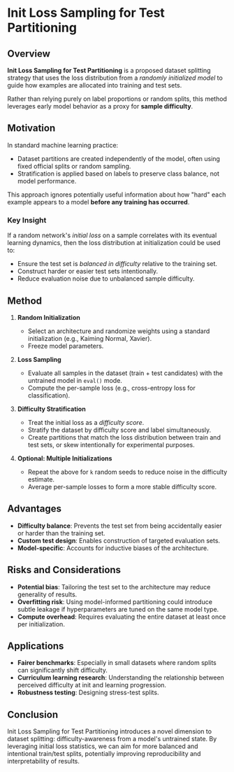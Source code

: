 # Init Loss Sampling for Test Partitioning

## Overview

**Init Loss Sampling for Test Partitioning** is a proposed dataset splitting strategy
that uses the loss distribution from a *randomly initialized model* to guide how
examples are allocated into training and test sets.

Rather than relying purely on label proportions or random splits, this method
leverages early model behavior as a proxy for **sample difficulty**.

## Motivation

In standard machine learning practice:

- Dataset partitions are created independently of the model, often using fixed
  official splits or random sampling.
- Stratification is applied based on labels to preserve class balance, not model performance.

This approach ignores potentially useful information about how "hard" each example
appears to a model **before any training has occurred**.

### Key Insight

If a random network's *initial loss* on a sample correlates with its eventual
learning dynamics, then the loss distribution at initialization could be used to:

- Ensure the test set is *balanced in difficulty* relative to the training set.
- Construct harder or easier test sets intentionally.
- Reduce evaluation noise due to unbalanced sample difficulty.

## Method

1. **Random Initialization**
   - Select an architecture and randomize weights using a standard initialization
     (e.g., Kaiming Normal, Xavier).
   - Freeze model parameters.

2. **Loss Sampling**
   - Evaluate all samples in the dataset (train + test candidates) with the
     untrained model in `eval()` mode.
   - Compute the per-sample loss (e.g., cross-entropy loss for classification).

3. **Difficulty Stratification**
   - Treat the initial loss as a *difficulty score*.
   - Stratify the dataset by difficulty score and label simultaneously.
   - Create partitions that match the loss distribution between train and test sets,
     or skew intentionally for experimental purposes.

4. **Optional: Multiple Initializations**
   - Repeat the above for `k` random seeds to reduce noise in the difficulty
     estimate.
   - Average per-sample losses to form a more stable difficulty score.

## Advantages

- **Difficulty balance**: Prevents the test set from being accidentally easier or
  harder than the training set.
- **Custom test design**: Enables construction of targeted evaluation sets.
- **Model-specific**: Accounts for inductive biases of the architecture.

## Risks and Considerations

- **Potential bias**: Tailoring the test set to the architecture may reduce
  generality of results.
- **Overfitting risk**: Using model-informed partitioning could introduce subtle
  leakage if hyperparameters are tuned on the same model type.
- **Compute overhead**: Requires evaluating the entire dataset at least once per
  initialization.

## Applications

- **Fairer benchmarks**: Especially in small datasets where random splits can
  significantly shift difficulty.
- **Curriculum learning research**: Understanding the relationship between
  perceived difficulty at init and learning progression.
- **Robustness testing**: Designing stress-test splits.

## Conclusion

Init Loss Sampling for Test Partitioning introduces a novel dimension to dataset
splitting: difficulty-awareness from a model's untrained state. By leveraging
initial loss statistics, we can aim for more balanced and intentional train/test
splits, potentially improving reproducibility and interpretability of results.

